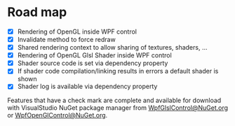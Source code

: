 # Road map
- [x] Rendering of OpenGL inside WPF control
- [x] Invalidate method to force redraw
- [x] Shared rendering context to allow sharing of textures, shaders, ...
- [x] Rendering of OpenGL Glsl Shader inside WPF control
- [x] Shader source code is set via dependency property
- [x] If shader code compilation/linking results in errors a default shader is shown
- [x] Shader log is available via dependency property

Features that have a check mark are complete and available for download with VisualStudio NuGet package manager from [WpfGlslControl@NuGet.org](https://www.nuget.org/packages/WpfGlslControl/) or
[WpfOpenGlControl@NuGet.org](https://www.nuget.org/packages/WpfOpenGlControl/).
